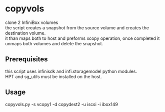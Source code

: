 # copyvols
clone 2 InfiniBox volumes <br>
the script creates a snapshot from the source volume and creates the destination volume. <br>
it than maps both to host and preforms xcopy operation, once completed it unmaps both volumes and delete the snapshot. <br>

## Prerequisites
this script uses infinisdk and infi.storagemodel python modules. <br>
HPT and sg_utils must be installed on the host. <br>

## Usage
copyvols.py -s vcopy1 -d copydest2 -u iscsi -i ibox149

